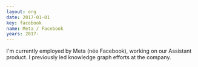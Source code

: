 ```yaml
---
layout: org
date: 2017-01-01
key: facebook
name: Meta / Facebook
years: 2017-
---
```


I'm currently employed by Meta (née Facebook), working on our Assistant product. I previously led knowledge graph efforts at the company.
